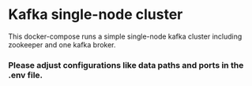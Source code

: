 # Kafka single-node cluster

This docker-compose runs a simple single-node kafka cluster including zookeeper and one kafka broker.

### Please adjust configurations like data paths and ports in the .env file.